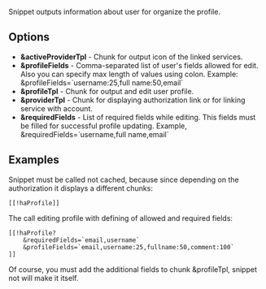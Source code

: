 Snippet outputs information about user for organize the profile.

## Options
* **&activeProviderTpl** - Chunk for output icon of the linked services.
* **&profileFields** - Comma-separated list of user's fields allowed for edit. Also you can specify max length of values using colon. Example: &profileFields=\`username:25,full name:50,email\`
* **&profileTpl** - Chunk for output and edit user profile.
* **&providerTpl** - Chunk for displaying authorization link or for linking service with account.
* **&requiredFields** - List of required fields while editing. This fields must be filled for successful profile updating. Example, &requiredFields=\`username,full name,email\`

## Examples

Snippet must be called not cached, because since depending on the authorization it displays a different chunks:

```
[[!haProfile]]
```

The call editing profile with defining of allowed and required fields:

```
[[!haProfile?
	&requiredFields=`email,username`
	&profileFields=`email,username:25,fullname:50,comment:100`
]]
```

Of course, you must add the additional fields to chunk &profileTpl, snippet not will make it itself.